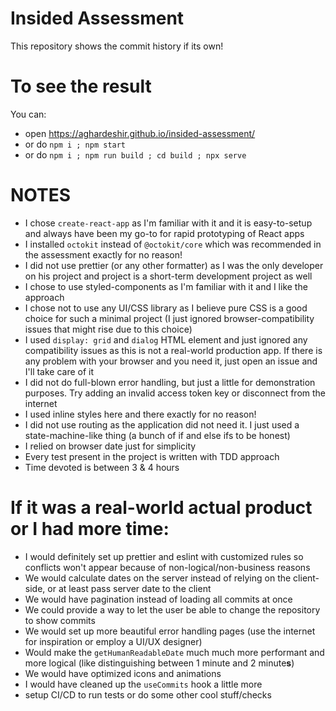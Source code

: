 # Insided Assessment

This repository shows the commit history if its own!

# To see the result

You can:

- open https://aghardeshir.github.io/insided-assessment/
- or do `npm i ; npm start`
- or do `npm i ; npm run build ; cd build ; npx serve`

# NOTES

- I chose `create-react-app` as I'm familiar with it and it is easy-to-setup and
  always have been my go-to for rapid prototyping of React apps
- I installed `octokit` instead of `@octokit/core` which was recommended in
  the assessment exactly for no reason!
- I did not use prettier (or any other formatter) as I was the only developer on
  his project and project is a short-term development project as well
- I chose to use styled-components as I'm familiar with it and I like the
  approach
- I chose not to use any UI/CSS library as I believe pure CSS is a good choice
  for such a minimal project (I just ignored browser-compatibility issues that
  might rise due to this choice)
- I used `display: grid` and `dialog` HTML element and just ignored any
  compatibility issues as this is not a real-world production app. If there is
  any problem with your browser and you need it, just open an issue and I'll
  take care of it
- I did not do full-blown error handling, but just a little for demonstration
  purposes. Try adding an invalid access token key or disconnect from the
  internet
- I used inline styles here and there exactly for no reason!
- I did not use routing as the application did not need it. I just used a
  state-machine-like thing (a bunch of if and else ifs to be honest)
- I relied on browser date just for simplicity
- Every test present in the project is written with TDD approach
- Time devoted is between 3 & 4 hours

# If it was a real-world actual product or I had more time:

- I would definitely set up prettier and eslint with customized rules so
  conflicts won't appear because of non-logical/non-business reasons
- We would calculate dates on the server instead of relying on the client-side,
  or at least pass server date to the client
- We would have pagination instead of loading all commits at once
- We could provide a way to let the user be able to change the repository to
  show commits
- We would set up more beautiful error handling pages (use the internet for
  inspiration or employ a UI/UX designer)
- Would make the `getHumanReadableDate` much much more performant and more
  logical (like distinguishing between 1 minute and 2 minute**s**)
- We would have optimized icons and animations
- I would have cleaned up the `useCommits` hook a little more
- setup CI/CD to run tests or do some other cool stuff/checks
